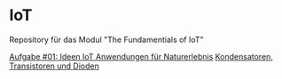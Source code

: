 # IoT
Repository für das Modul "The Fundamentials of IoT"

<a href="#1.pdf">Aufgabe #01: Ideen IoT Anwendungen für Naturerlebnis</a>
<a href="präsentation.pdf">Kondensatoren, Transistoren und Dioden</a>
